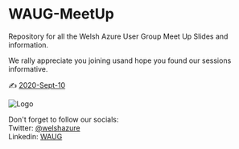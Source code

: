 # WAUG-MeetUp
Repository for all the Welsh Azure User Group Meet Up Slides and information.

We rally appreciate you joining usand hope you found our sessions informative.

✍️ [2020-Sept-10](/2020-Sept-10/Readme.md)

![Logo](https://secure.meetupstatic.com/photos/event/9/c/4/f/600_492160015.jpeg)

Don't forget to follow our socials: </br>
Twitter: [@welshazure](http://www.twitter.com/welshazure) </br>
Linkedin: [WAUG](https://www.linkedin.com/groups/13866357/)